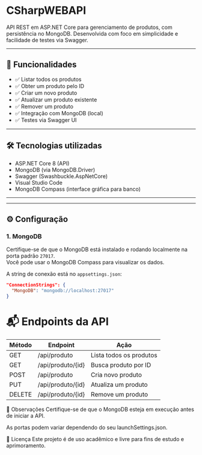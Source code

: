# CSharpWEBAPI

API REST em ASP.NET Core para gerenciamento de produtos, com persistência no MongoDB. Desenvolvida com foco em simplicidade e facilidade de testes via Swagger.

---

## 🚀 Funcionalidades

- ✅ Listar todos os produtos
- ✅ Obter um produto pelo ID
- ✅ Criar um novo produto
- ✅ Atualizar um produto existente
- ✅ Remover um produto
- ✅ Integração com MongoDB (local)
- ✅ Testes via Swagger UI

---

## 🛠️ Tecnologias utilizadas

- ASP.NET Core 8 (API)
- MongoDB (via MongoDB.Driver)
- Swagger (Swashbuckle.AspNetCore)
- Visual Studio Code
- MongoDB Compass (interface gráfica para banco)

---


---

## ⚙️ Configuração

### 1. MongoDB

Certifique-se de que o MongoDB está instalado e rodando localmente na porta padrão `27017`.  
Você pode usar o MongoDB Compass para visualizar os dados.

A string de conexão está no `appsettings.json`:

```json
"ConnectionStrings": {
  "MongoDB": "mongodb://localhost:27017"
}
```

# 📬 Endpoints da API

| Método | Endpoint          | Ação                    |
| ------ | ----------------- | ----------------------- |
| GET    | /api/produto      | Lista todos os produtos |
| GET    | /api/produto/{id} | Busca produto por ID    |
| POST   | /api/produto      | Cria novo produto       |
| PUT    | /api/produto/{id} | Atualiza um produto     |
| DELETE | /api/produto/{id} | Remove um produto       |

📌 Observações
Certifique-se de que o MongoDB esteja em execução antes de iniciar a API.

As portas podem variar dependendo do seu launchSettings.json.

📄 Licença
Este projeto é de uso acadêmico e livre para fins de estudo e aprimoramento.
